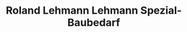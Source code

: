 ---
title: "Roland Lehmann Lehmann Spezial-Baubedarf"
url: /gruenewald/roland-lehmann-lehmann-spezial-baubedarf/
shop: Baustoffe
---